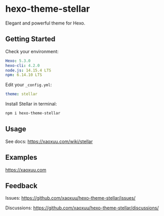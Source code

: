 # hexo-theme-stellar

Elegant and powerful theme for Hexo.

## Getting Started

Check your environment:

```yaml
Hexo: 5.3.0
hexo-cli: 4.2.0
node.js: 14.15.4 LTS
npm: 6.14.10 LTS
```

Edit your `_config.yml`:

```yaml
theme: stellar
```

Install Stellar in terminal:

```bash
npm i hexo-theme-stellar
```

## Usage

See docs: https://xaoxuu.com/wiki/stellar

## Examples

https://xaoxuu.com

## Feedback

Issues: https://github.com/xaoxuu/hexo-theme-stellar/issues/

Discussions: https://github.com/xaoxuu/hexo-theme-stellar/discussions/
